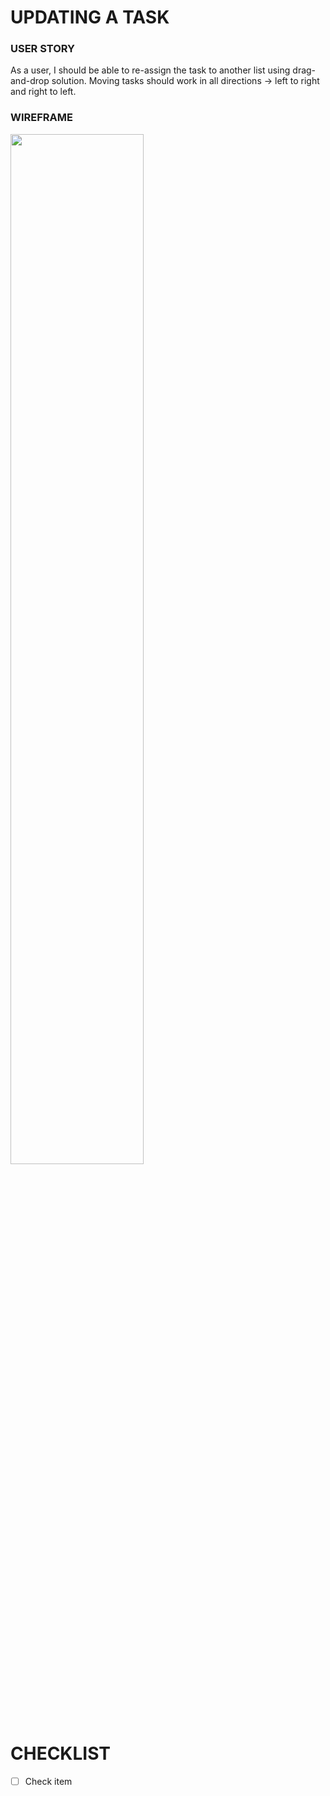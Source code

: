 # UPDATING A TASK

### USER STORY

As a user, I should be able to re-assign the task to another list using drag-and-drop solution. 
Moving tasks should work in all directions -> left to right and right to left.

### WIREFRAME

<img src="https://user-images.githubusercontent.com/80547490/223044135-52b86540-0475-4182-974c-f34c8394661a.png" width=65% high=65%>

# CHECKLIST

- [ ] Check item 

<br><br><br>
